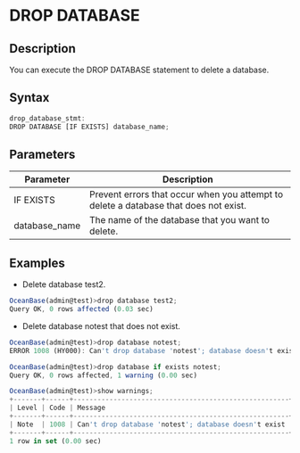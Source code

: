 DROP DATABASE 
==================================



Description 
--------------------

You can execute the DROP DATABASE statement to delete a database.

Syntax 
---------------

```javascript
drop_database_stmt:
DROP DATABASE [IF EXISTS] database_name;
```



Parameters 
-------------------



| **Parameter** |                                   **Description**                                    |
|---------------|--------------------------------------------------------------------------------------|
| IF EXISTS     | Prevent errors that occur when you attempt to delete a database that does not exist. |
| database_name | The name of the database that you want to delete.                                    |



Examples 
-----------------

* Delete database test2.




```javascript
OceanBase(admin@test)>drop database test2;
Query OK, 0 rows affected (0.03 sec)
```



* Delete database notest that does not exist.




```javascript
OceanBase(admin@test)>drop database notest;
ERROR 1008 (HY000): Can't drop database 'notest'; database doesn't exist

OceanBase(admin@test)>drop database if exists notest;
Query OK, 0 rows affected, 1 warning (0.00 sec)

OceanBase(admin@test)>show warnings;
+-------+------+------------------------------------------------------+
| Level | Code | Message                                              |
+-------+------+------------------------------------------------------+
| Note  | 1008 | Can't drop database 'notest'; database doesn't exist |
+-------+------+------------------------------------------------------+
1 row in set (0.00 sec)
```



